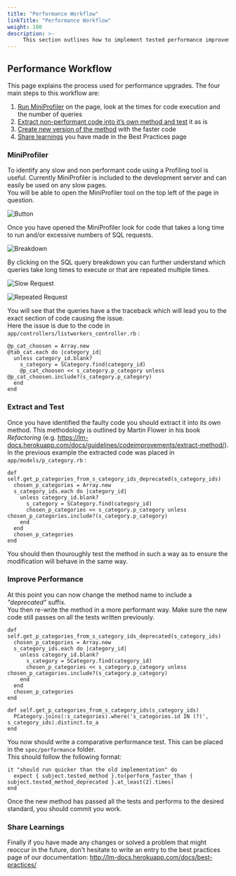 ```yaml
---
title: "Performance Workflow"
linkTitle: "Performance Workflow"
weight: 100
description: >-
     This section outlines how to implement tested performance improvements.
---
```


## Performance Workflow

This page explains the process used for performance upgrades. The four main steps to this workflow are:

1. [Run MiniProfiler](#miniprofiler) on the page, look at the times for code execution and the number of queries
2. [Extract non-performant code into it’s own method and test](#extract-and-test) it as is
3. [Create new version of the method](#improve-performance) with the faster code
4. [Share learnings](#share-learnings) you have made in the Best Practices page

### MiniProfiler

To identify any slow and non performant code using a Profiling tool is useful. Currently MiniProfiler is included to the development server and can easily be used on any slow pages.  
You will be able to open the MiniProfiler tool on the top left of the page in question.
  
![Button](/img/Performance%20Workflow/MiniProfiler%20Button.png)  

Once you have opened the MiniProfiler look for code that takes a long time to run and/or excessive numbers of SQL requests.
  
![Breakdown](/img/Performance%20Workflow/MiniProfiler%20Breakdown.png)
  
By clicking on the SQL query breakdown you can further understand which queries take long times to execute or that are repeated multiple times.
  
![Slow Request](/img/Performance%20Workflow/MiniProfiler%20slow%20request.png)
  
![Repeated Request](/img/Performance%20Workflow/MiniProfiler%20repeated%20request.png)
  
You will see that the queries have a the traceback which will lead you to the exact section of code causing the issue.  
Here the issue is due to the code in `app/controllers/listworkers_controller.rb` :
```
@p_cat_choosen = Array.new
@tab_cat.each do |category_id|
  unless category_id.blank?
    s_category = SCategory.find(category_id)
    @p_cat_choosen << s_category.p_category unless @p_cat_choosen.include?(s_category.p_category)
  end
end
```

### Extract and Test

Once you have identified the faulty code you should extract it into its own method. This methodology is outlined by Martin Flower in his book _Refactoring_ (e.g. https://lm-docs.herokuapp.com/docs/guidelines/codeimprovements/extract-method/).  
In the previous example the extracted code was placed in `app/models/p_category.rb` :  
```
def self.get_p_categories_from_s_category_ids_deprecated(s_category_ids)
  chosen_p_categories = Array.new
  s_category_ids.each do |category_id|
    unless category_id.blank?
      s_category = SCategory.find(category_id)
      chosen_p_categories << s_category.p_category unless chosen_p_categories.include?(s_category.p_category)
    end
  end
  chosen_p_categories
end
```
You should then thouroughly test the method in such a way as to ensure the modification will behave in the same way.


### Improve Performance

At this point you can now change the method name to include a _"deprecated"_ suffix.  
You then re-write the method in a more performant way. Make sure the new code still passes on all the tests written previously.  

```
def self.get_p_categories_from_s_category_ids_deprecated(s_category_ids)
  chosen_p_categories = Array.new
  s_category_ids.each do |category_id|
    unless category_id.blank?
      s_category = SCategory.find(category_id)
      chosen_p_categories << s_category.p_category unless chosen_p_categories.include?(s_category.p_category)
    end
  end
  chosen_p_categories
end

def self.get_p_categories_from_s_category_ids(s_category_ids)
  PCategory.joins(:s_categories).where('s_categories.id IN (?)', s_category_ids).distinct.to_a
end
```

You now should write a comparative performance test. This can be placed in the `spec/performance` folder.  
This should follow the following format:
```
it "should run quicker than the old implementation" do
  expect { subject.tested_method }.to(perform_faster_than { subject.tested_method_deprecated }.at_least(2).times)
end
```
Once the new method has passed all the tests and performs to the desired standard, you should commit you work.

### Share Learnings

Finally if you have made any changes or solved a problem that might reoccur in the future, don't hesitate to write an entry to the best practices page of our documentation: http://lm-docs.herokuapp.com/docs/best-practices/
